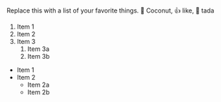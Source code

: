 Replace this with a list of your favorite things.
🌴 Coconut, 👍 like, 🎉 tada
1. Item 1
2. Item 2
3. Item 3
   1. Item 3a
   2. Item 3b
* Item 1
* Item 2
  * Item 2a
  * Item 2b
